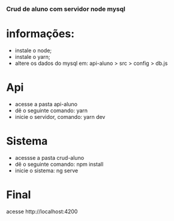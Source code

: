 ### Crud de aluno com servidor node mysql

# informações:
- instale o node;
- instale o yarn;
- altere os dados do mysql em: api-aluno > src > config > db.js

# Api
- acesse a pasta api-aluno
- dê o seguinte comando: yarn
- inicie o servidor, comando: yarn dev

# Sistema
- acessse a pasta crud-aluno
- dê o seguinte comando: npm install
- inicie o sistema: ng serve

# Final
acesse http://localhost:4200